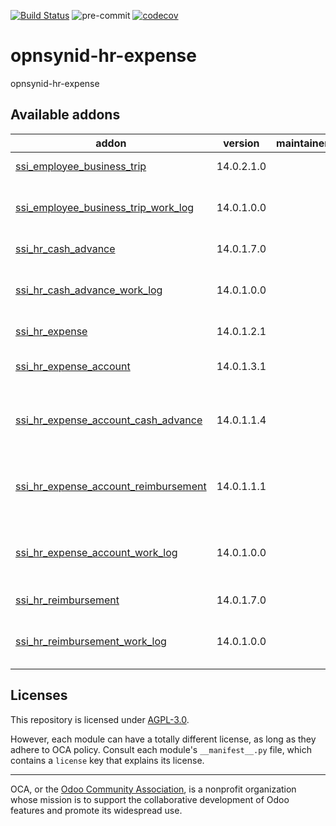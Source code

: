 [![Build Status](https://travis-ci.com/open-synergy/opnsynid-hr-expense.svg?branch=14.0)](https://travis-ci.com/open-synergy/opnsynid-hr-expense)
![pre-commit](https://github.com/open-synergy/opnsynid-hr-expense/actions/workflows/pre-commit.yml/badge.svg)
[![codecov](https://codecov.io/gh/open-synergy/opnsynid-hr-expense/branch/14.0/graph/badge.svg)](https://codecov.io/gh/open-synergy/opnsynid-hr-expense)

<!-- /!\ do not modify above this line -->

# opnsynid-hr-expense

opnsynid-hr-expense

<!-- /!\ do not modify below this line -->

<!-- prettier-ignore-start -->

[//]: # (addons)

Available addons
----------------
addon | version | maintainers | summary
--- | --- | --- | ---
[ssi_employee_business_trip](ssi_employee_business_trip/) | 14.0.2.1.0 |  | Employee Business Trip
[ssi_employee_business_trip_work_log](ssi_employee_business_trip_work_log/) | 14.0.1.0.0 |  | Employee Business Trip - Work Log Integration
[ssi_hr_cash_advance](ssi_hr_cash_advance/) | 14.0.1.7.0 |  | Employee Cash Advance
[ssi_hr_cash_advance_work_log](ssi_hr_cash_advance_work_log/) | 14.0.1.0.0 |  | Employee Cash Advance - Work Log Integration
[ssi_hr_expense](ssi_hr_expense/) | 14.0.1.2.1 |  | Employee Expense
[ssi_hr_expense_account](ssi_hr_expense_account/) | 14.0.1.3.1 |  | Employee Expense Account
[ssi_hr_expense_account_cash_advance](ssi_hr_expense_account_cash_advance/) | 14.0.1.1.4 |  | Employee Expense Account - Cash Advance Integration
[ssi_hr_expense_account_reimbursement](ssi_hr_expense_account_reimbursement/) | 14.0.1.1.1 |  | Employee Expense Account - Reimbursement Integration
[ssi_hr_expense_account_work_log](ssi_hr_expense_account_work_log/) | 14.0.1.0.0 |  | Employee Expense Account - Work Log Integration
[ssi_hr_reimbursement](ssi_hr_reimbursement/) | 14.0.1.7.0 |  | Employee Reimbursement
[ssi_hr_reimbursement_work_log](ssi_hr_reimbursement_work_log/) | 14.0.1.0.0 |  | Employee Reimbursement - Work Log Integration

[//]: # (end addons)

<!-- prettier-ignore-end -->

## Licenses

This repository is licensed under [AGPL-3.0](LICENSE).

However, each module can have a totally different license, as long as they adhere to OCA
policy. Consult each module's `__manifest__.py` file, which contains a `license` key
that explains its license.

----

OCA, or the [Odoo Community Association](http://odoo-community.org/), is a nonprofit
organization whose mission is to support the collaborative development of Odoo features
and promote its widespread use.
